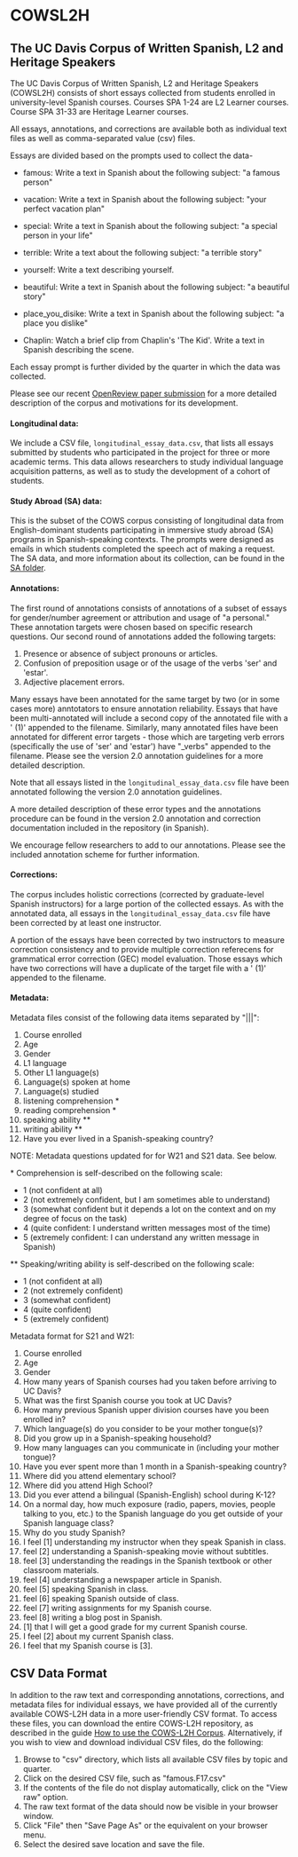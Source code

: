 # COWSL2H
## The UC Davis Corpus of Written Spanish, L2 and Heritage Speakers

The UC Davis Corpus of Written Spanish, L2 and Heritage Speakers (COWSL2H) consists of short essays collected from students enrolled in university-level Spanish courses. Courses SPA 1-24 are L2 Learner courses. Course SPA 31-33 are Heritage Learner courses.

All essays, annotations, and corrections are available both as individual text files as well as comma-separated value (csv) files.

Essays are divided based on the prompts used to collect the data-

- famous: Write a text in Spanish about the following subject: "a famous person"

- vacation: Write a text in Spanish about the following subject: "your perfect vacation plan"

- special: Write a text in Spanish about the following subject: "a special person in your life"

- terrible: Write a text about the following subject: "a terrible story"

- yourself: Write a text describing yourself.

- beautiful: Write a text in Spanish about the following subject: "a beautiful story"

- place_you_disike: Write a text in Spanish about the following subject: "a place you dislike"

- Chaplin: Watch a brief clip from Chaplin's 'The Kid'. Write a text in Spanish describing the scene.

Each essay prompt is further divided by the quarter in which the data was collected.

Please see our recent [OpenReview paper submission](https://openreview.net/pdf?id=h6577g6KoMi) for a more detailed description of the corpus and motivations for its development.

#### Longitudinal data:

We include a CSV file, `longitudinal_essay_data.csv`, that lists all essays submitted by students who participated in the project for three or more academic terms. This data allows researchers to study individual language acquisition patterns, as well as to study the development of a cohort of students.

#### Study Abroad (SA) data:

This is the subset of the COWS corpus consisting of longitudinal data from English-dominant students participating in immersive study abroad (SA) programs in Spanish-speaking contexts. The prompts were designed as emails in which students completed the speech act of making a request. The SA data, and more information about its collection, can be found in the [SA folder](https://github.com/ucdaviscl/cowsl2h/tree/master/SA). 

#### Annotations: 

The first round of annotations consists of annotations of a subset of essays for gender/number agreement or attribution and usage of "a personal." These annotation targets were chosen based on specific research questions. Our second round of annotations added the following targets:

1.	Presence or absence of subject pronouns or articles.
2.	Confusion of preposition usage or of the usage of the verbs 'ser' and 'estar'.
3.	Adjective placement errors.

Many essays have been annotated for the same target by two (or in some cases more) anntotators to ensure annotation reliability. Essays that have been multi-annotated will include a second copy of the annotated file with a ' (1)' appended to the filename. Similarly, many annotated files have been annotated for different error targets - those which are targeting verb errors (specifically the use of 'ser' and 'estar') have "_verbs" appended to the filename. Please see the version 2.0 annotation guidelines for a more detailed description.

Note that all essays listed in the `longitudinal_essay_data.csv` file have been annotated following the version 2.0 annotation guidelines.

A more detailed description of these error types and the annotations procedure can be found in the version 2.0 annotation and correction documentation included in the repository (in Spanish).

We encourage fellow researchers to add to our annotations. Please see the included annotation scheme for further information.

#### Corrections: 

The corpus includes holistic corrections (corrected by graduate-level Spanish instructors) for a large portion of the collected essays. As with the annotated data, all essays in the `longitudinal_essay_data.csv` file have been corrected by at least one instructor.

A portion of the essays have been corrected by two instructors to measure correction consistency and to provide multiple correction referecens for grammatical error correction (GEC) model evaluation. Those essays which have two corrections will have a duplicate of the target file with a ' (1)' appended to the filename.

#### Metadata:
Metadata files consist of the following data items separated by "|||":
1) Course enrolled
2) Age
3) Gender
4) L1 language
5) Other L1 language(s)
6) Language(s) spoken at home
7) Language(s) studied
8) listening comprehension *
9) reading comprehension *
10) speaking ability **
11) writing ability **
12) Have you ever lived in a Spanish-speaking country?

NOTE: Metadata questions updated for for W21 and S21 data. See below.

\* Comprehension is self-described on the following scale:
* 1 (not confident at all)
* 2 (not extremely confident, but I am sometimes able to understand)
* 3 (somewhat confident but it depends a lot on the context and on my degree of focus on the task)
* 4 (quite confident: I understand written messages most of the time)
* 5 (extremely confident: I can understand any written message in Spanish)

** Speaking/writing ability is self-described on the following scale:
* 1 (not confident at all)
* 2 (not extremely confident)
* 3 (somewhat confident)
* 4 (quite confident)
* 5 (extremely confident)

Metadata format for S21 and W21:
1) Course enrolled
2) Age
3) Gender
4) How many years of Spanish courses had you taken before arriving to UC Davis?
5) What was the first Spanish course you took at UC Davis? 
6) How many previous Spanish upper division courses have you been enrolled in?
7) Which language(s) do you consider to be your mother tongue(s)?
8) Did you grow up in a Spanish-speaking household?
9) How many languages can you communicate in (including your mother tongue)?
10) Have you ever spent more than 1 month in a Spanish-speaking country?
11) Where did you attend elementary school?
12) Where did you attend High School?
13) Did you ever attend a bilingual (Spanish-English) school during K-12?
14) On a normal day, how much exposure (radio, papers, movies, people talking to you, etc.) to the Spanish language do you get outside of your Spanish language class?
15) Why do you study Spanish?
16) I feel [1] understanding my instructor when they speak Spanish in class.
17) feel [2] understanding a Spanish-speaking movie without subtitles.
18) feel [3] understanding the readings in the Spanish textbook or other classroom materials.
19) feel [4] understanding a newspaper article in Spanish.
20) feel [5] speaking Spanish in class.
21) feel [6] speaking Spanish outside of class.
22) feel [7] writing assignments for my Spanish course.
23) feel [8] writing a blog post in Spanish. 
24) [1]  that I will get a good grade for my current Spanish course.
25) I feel [2] about my current Spanish class. 
26) I feel that my Spanish course is [3].

## CSV Data Format

In addition to the raw text and corresponding annotations, corrections, and metadata files for individual essays, we have provided all of the currently available COWS-L2H data in a more user-friendly CSV format. To access these files, you can download the entire COWS-L2H repository, as described in the guide [How to use the COWS-L2H Corpus](https://docs.google.com/document/d/1vdEGCx2LSg_-sI2lGDwPGfbhJF_wzGDLvW9o95wp6wY/edit?usp=sharing). Alternatively, if you wish to view and download individual CSV files, do the following:

1) Browse to "csv" directory, which lists all available CSV files by topic and quarter.
2) Click on the desired CSV file, such as "famous.F17.csv"
3) If the contents of the file do not display automatically, click on the "View raw" option.
4) The raw text format of the data should now be visible in your browser window.
5) Click "File" then "Save Page As" or the equivalent on your browser menu.
6) Select the desired save location and save the file.
